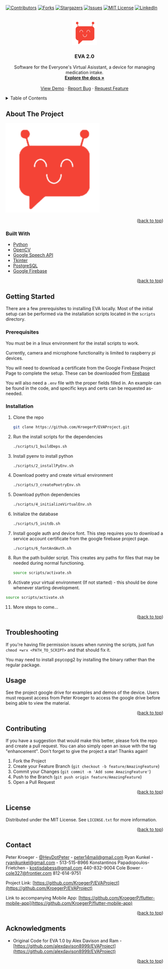 <!-- Improved compatibility of back to top link: See: https://github.com/othneildrew/Best-README-Template/pull/73 -->
<a name="readme-top"></a>
<!--
*** Thanks for checking out the Best-README-Template. If you have a suggestion
*** that would make this better, please fork the repo and create a pull request
*** or simply open an issue with the tag "enhancement".
*** Don't forget to give the project a star!
*** Thanks again! Now go create something AMAZING! :D
-->



<!-- PROJECT SHIELDS -->
<!--
*** I'm using markdown "reference style" links for readability.
*** Reference links are enclosed in brackets [ ] instead of parentheses ( ).
*** See the bottom of this document for the declaration of the reference variables
*** for contributors-url, forks-url, etc. This is an optional, concise syntax you may use.
*** https://www.markdownguide.org/basic-syntax/#reference-style-links
-->
[![Contributors][contributors-shield]][contributors-url]
[![Forks][forks-shield]][forks-url]
[![Stargazers][stars-shield]][stars-url]
[![Issues][issues-shield]][issues-url]
[![MIT License][license-shield]][license-url]
[![LinkedIn][linkedin-shield]][linkedin-url]



<!-- PROJECT LOGO -->
<br />
<div align="center">
  <a href="https://github.com/KroegerP/EVAProject">
    <img src="EXPOFILES/assets/evaFaceRedLarge.png" alt="Logo" width="80" height="80">
  </a>

<h3 align="center">EVA 2.0</h3>

  <p align="center">
    Software for the Everyone's Virtual Asisstant, a device for managing medication intake.
    <br />
    <a href="https://github.com/KroegerP/EVAProject"><strong>Explore the docs »</strong></a>
    <br />
    <br />
    <a href="https://github.com/KroegerP/EVAProject">View Demo</a>
    ·
    <a href="https://github.com/KroegerP/EVAProject/issues">Report Bug</a>
    ·
    <a href="https://github.com/KroegerP/EVAProject/issues">Request Feature</a>
  </p>
</div>



<!-- TABLE OF CONTENTS -->
<details>
  <summary>Table of Contents</summary>
  <ol>
    <li>
      <a href="#about-the-project">About The Project</a>
      <ul>
        <li><a href="#built-with">Built With</a></li>
      </ul>
    </li>
    <li>
      <a href="#getting-started">Getting Started</a>
      <ul>
        <li><a href="#prerequisites">Prerequisites</a></li>
        <li><a href="#installation">Installation</a></li>
      </ul>
    </li>
    <li><a href="#usage">Usage</a></li>
    <li><a href="#contact">Contact</a></li>
    <li><a href="#acknowledgments">Acknowledgments</a></li>
  </ol>
</details>



<!-- ABOUT THE PROJECT -->
## About The Project

[![Product Name Screen Shot][product-screenshot]]()



<p align="right">(<a href="#readme-top">back to top</a>)</p>



### Built With

* [Python](https://www.python.org/)
* [OpenCV](https://pypi.org/project/opencv-python/)
* [Google Speech API](https://pypi.org/project/SpeechRecognition/)
* [Tkinter](https://docs.python.org/3/library/tkinter.html)
* [PostgreSQL](https://www.postgresql.org/)
* [Google Firebase](https://firebase.google.com/)

<p align="right">(<a href="#readme-top">back to top</a>)</p>



<!-- GETTING STARTED -->
## Getting Started

There are a few prerequisites to installing EVA locally. Most of the initial setup can be 
performed via the installation scripts located in the `scripts` directory. 

### Prerequisites

You must be in a linux environment for the install scripts to work.

Currently, camera and microphone functionality is limited to raspberry pi devices.

You will need to download a certificate from the Google Firebase Project Page to complete the setup. These can be downloaded from [Firebase](https://console.firebase.google.com/u/0/project/elderly-virtual-assistant-2/settings/serviceaccounts/adminsdk)

You will also need a `.env` file with the proper fields filled in. An example can be found in the code, and specific keys and certs
can be requested as-needed.

### Installation

1. Clone the repo
   ```sh
   git clone https://github.com/KroegerP/EVAProject.git
   ```
2. Run the install scripts for the dependencies
   ```sh
   ./scripts/1_buildDeps.sh
   ```
3. Install pyenv to install python
   ```sh
   ./scripts/2_installPyEnv.sh
   ```
4. Download poetry and create virtual environment
   ```sh
   ./scripts/3_createPoetryEnv.sh
   ```
5. Download python dependencies
   ```sh
   ./scripts/4_initializeVirtualEnv.sh
   ```
6. Initialize the database
   ```sh
   ./scripts/5_initdb.sh
   ```
7. Install google auth and device font. This step requires you to download a service account certificate from the google firebase project page.
   ```
   ./scripts/6_fontAndAuth.sh
   ```
9. Run the path builder script. This creates any paths for files that may be needed during normal functioning.
   ```sh
   source scripts/activate.sh
   ```
10. Activate your virtual environment (If not started) - this should be done whenever starting development.
   ```sh
   source scripts/activate.sh
   ```
11. More steps to come...

<p align="right">(<a href="#readme-top">back to top</a>)</p>

## Troubleshooting

If you're having file permission issues when running the scripts, just fun `chmod +wrx <PATH_TO_SCRIPT>` and that should fix it.

You may need to install psycopg2 by installing the binary rather than the regular package.

<!-- USAGE EXAMPLES -->
## Usage

See the project google drive for examples and demos of the device. Users must request access from Peter Kroeger to access the google drive before being able to view the material.

<!-- https://drive.google.com/drive/u/0/folders/1UNuWkN-WTi37VdnsqjsgtwzpGgliqYmj -->

<!-- _For more examples, please refer to the [Documentation](https://example.com)_ -->

<!-- <p align="right">(<a href="#readme-top">back to top</a>)</p> -->


<!-- ROADMAP -->
<!-- ## Roadmap

- [ ] Feature 1
- [ ] Feature 2
- [ ] Feature 3
    - [ ] Nested Feature

See the [open issues](https://github.com/KroegerP/EVAProject/issues) for a full list of proposed features (and known issues). -->

<p align="right">(<a href="#readme-top">back to top</a>)</p>



<!-- CONTRIBUTING -->
## Contributing

If you have a suggestion that would make this better, please fork the repo and create a pull request. You can also simply open an issue with the tag "enhancement".
Don't forget to give the project a star! Thanks again!

1. Fork the Project
2. Create your Feature Branch (`git checkout -b feature/AmazingFeature`)
3. Commit your Changes (`git commit -m 'Add some AmazingFeature'`)
4. Push to the Branch (`git push origin feature/AmazingFeature`)
5. Open a Pull Request

<p align="right">(<a href="#readme-top">back to top</a>)</p>



<!-- LICENSE -->
## License

Distributed under the MIT License. See `LICENSE.txt` for more information.

<p align="right">(<a href="#readme-top">back to top</a>)</p>



<!-- CONTACT -->
## Contact

Peter Kroeger - [@HeyDotPeter](https://twitter.com/HeyDotPeter) - peter14mail@gmail.com
Ryan Kunkel - ryanjkunkel@gmail.com - 513-515-8966
Konstantinos Papadopoulos-Frietchen - kostisdabess@gmail.com 440-832-9004
Cole Bower - cole327@frontier.com 812-614-9751

Project Link: [https://github.com/KroegerP/EVAProject](https://github.com/KroegerP/EVAProject)

Link to accompanying Mobile App: [https://github.com/KroegerP/flutter-mobile-app](https://github.com/KroegerP/flutter-mobile-app)

<p align="right">(<a href="#readme-top">back to top</a>)</p>



<!-- ACKNOWLEDGMENTS -->
## Acknowledgments

* Original Code for EVA 1.0 by Alex Davison and Ram - [https://github.com/alexdavison8999/EVAProject](https://github.com/alexdavison8999/EVAProject)

<p align="right">(<a href="#readme-top">back to top</a>)</p>



<!-- MARKDOWN LINKS & IMAGES -->
<!-- https://www.markdownguide.org/basic-syntax/#reference-style-links -->
[contributors-shield]: https://img.shields.io/github/contributors/KroegerP/EVAProject.svg?style=for-the-badge
[contributors-url]: https://github.com/KroegerP/EVAProject/graphs/contributors
[forks-shield]: https://img.shields.io/github/forks/KroegerP/EVAProject.svg?style=for-the-badge
[forks-url]: https://github.com/KroegerP/EVAProject/network/members
[stars-shield]: https://img.shields.io/github/stars/KroegerP/EVAProject.svg?style=for-the-badge
[stars-url]: https://github.com/KroegerP/EVAProject/stargazers
[issues-shield]: https://img.shields.io/github/issues/KroegerP/EVAProject.svg?style=for-the-badge
[issues-url]: https://github.com/KroegerP/EVAProject/issues
[license-shield]: https://img.shields.io/github/license/KroegerP/EVAProject.svg?style=for-the-badge
[license-url]: https://github.com/KroegerP/EVAProject/blob/master/LICENSE.txt
[linkedin-shield]: https://img.shields.io/badge/-LinkedIn-black.svg?style=for-the-badge&logo=linkedin&colorB=555
[linkedin-url]: https://linkedin.com/in/peter-kroeger
[product-screenshot]: EXPOFILES/assets/evaFaceRedLarge.png